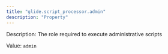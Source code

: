 ```yaml
---
title: "glide.script_processor.admin"
description: "Property"
---
```


Description: The role required to execute administrative scripts

Value: `admin`
